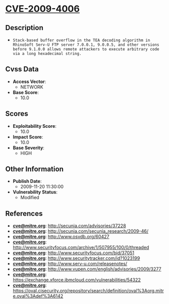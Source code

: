 
# [CVE-2009-4006](https://cve.mitre.org/cgi-bin/cvename.cgi?name=CVE-2009-4006)

## Description

- `Stack-based buffer overflow in the TEA decoding algorithm in RhinoSoft Serv-U FTP server 7.0.0.1, 9.0.0.5, and other versions before 9.1.0.0 allows remote attackers to execute arbitrary code via a long hexadecimal string.`

## Cvss Data

- **Access Vector**:
  - NETWORK
- **Base Score**:
  - 10.0

## Scores

- **Exploitability Score**:
  - 10.0
- **Impact Score**:
  - 10.0
- **Base Severity**:
  - HIGH

## Other Information

- **Publish Date**:
  - 2009-11-20 11:30:00
- **Vulnerability Status**:
  - Modified

## References

- **cve@mitre.org**: http://secunia.com/advisories/37228
- **cve@mitre.org**: http://secunia.com/secunia_research/2009-46/
- **cve@mitre.org**: http://www.osvdb.org/60427
- **cve@mitre.org**: http://www.securityfocus.com/archive/1/507955/100/0/threaded
- **cve@mitre.org**: http://www.securityfocus.com/bid/37051
- **cve@mitre.org**: http://www.securitytracker.com/id?1023199
- **cve@mitre.org**: http://www.serv-u.com/releasenotes/
- **cve@mitre.org**: http://www.vupen.com/english/advisories/2009/3277
- **cve@mitre.org**: https://exchange.xforce.ibmcloud.com/vulnerabilities/54322
- **cve@mitre.org**: https://oval.cisecurity.org/repository/search/definition/oval%3Aorg.mitre.oval%3Adef%3A6142

